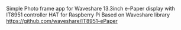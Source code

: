 Simple Photo frame app for Waveshare 13.3inch e-Paper display with IT8951 controller HAT for Raspberry Pi
Based on Waveshare library https://github.com/waveshare/IT8951-ePaper
